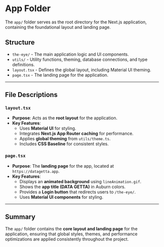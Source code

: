 # App Folder

The `app/` folder serves as the root directory for the Next.js application, containing the foundational layout and landing page.

## Structure
- `the-eye/` - The main application logic and UI components.
- `utils/` - Utility functions, theming, database connections, and type definitions.
- `layout.tsx` - Defines the global layout, including Material UI theming.
- `page.tsx` - The landing page for the application.

---

## File Descriptions

### `layout.tsx`
- **Purpose**: Acts as the **root layout** for the application.
- **Key Features**:
  - Uses **Material UI** for styling.
  - Integrates **Next.js App Router caching** for performance.
  - Applies **global theming** from `utils/theme.ts`.
  - Includes **CSS Baseline** for consistent styles.

### `page.tsx`
- **Purpose**: The **landing page** for the app, located at `https://datagetta.app`.
- **Key Features**:
  - Displays an **animated background** using `lineAnimation.gif`.
  - Shows the **app title (DATA GETTA)** in Auburn colors.
  - Provides a **Login button** that redirects users to `/the-eye/`.
  - Uses **Material UI components** for styling.

---

## Summary
The `app/` folder contains the **core layout and landing page** for the application, ensuring that global styles, themes, and performance optimizations are applied consistently throughout the project.

